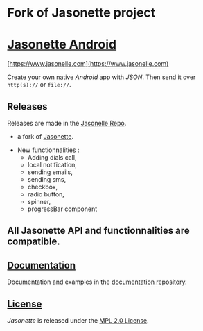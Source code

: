 # Fork of Jasonette project
# [Jasonette Android](https://www.jasonelle.com)

[https://www.jasonelle.com](https://www.jasonelle.com)

Create your own native *Android* app with *JSON*. Then send it over `http(s)://` or `file://`.

## Releases

Releases are made in the [Jasonelle Repo](https://github.com/jasonelle/jasonelle/releases).

- a fork of [Jasonette](https://github.com/jasonelle/jasonelle/releases/tag/v1.0).
* New functionnalities : 
  * Adding dials call, 
  * local notification, 
  * sending emails, 
  * sending sms, 
  * checkbox, 
  * radio button, 
  * spinner,
  * progressBar component
  
## All Jasonette API and functionnalities are compatible.

## [Documentation](https://jasonelle.com/docs)

Documentation and examples in the [documentation repository](https://github.com/jasonelle/docs).

## [License](LICENSE)

*Jasonette* is released under the [MPL 2.0 License](https://opensource.org/licenses/MPL-2.0).
